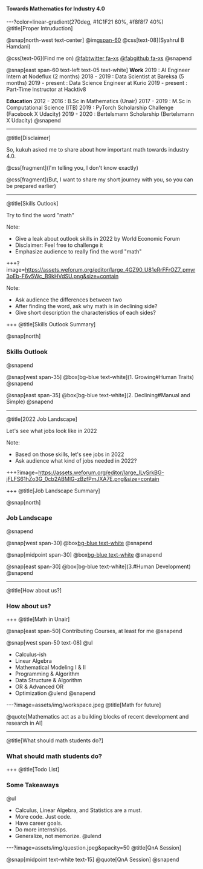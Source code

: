 #### Towards Mathematics for Industry 4.0

---?color=linear-gradient(270deg, #1C1F21 60%, #f8f8f7 40%)
@title[Proper Intruduction]

@snap[north-west text-center]
@img[span-60](assets/img/me.png)
@css[text-08](Syahrul B Hamdani)

@css[text-06](Find me on)
<a href="https://twitter.com/sbhamdani">@fab[twitter fa-xs](@size[0.7em](@sbhamdani))</a>
<a href="https://github.com/syahrulhamdani">@fab[github fa-xs](@size[0.7em](syahrulhamdani))</a>
@snapend

@snap[east span-60 text-left text-05 text-white]
**Work**
2019		: AI Engineer Intern at Nodeflux (2 months)
2018 - 2019	: Data Scientist at Bareksa (5 months)
2019 - present	: Data Science Engineer at Kurio
2019 - present	: Part-Time Instructor at Hacktiv8

**Education**
2012 - 2016	: B.Sc in Mathematics (Unair)
2017 - 2019	: M.Sc in Computational Science (ITB)
2019		: PyTorch Scholarship Challenge (Facebook X Udacity)
2019 - 2020	: Bertelsmann Scholarship (Bertelsmann X Udacity)
@snapend

---
@title[Disclaimer]

So, kukuh asked me to share about how important math towards industry 4.0.

@css[fragment](I'm telling you, I don't know exactly)

@css[fragment](But, I want to share my short journey with you, so you can be prepared earlier)

---
@title[Skills Outlook]

Try to find the word "math"

Note:

- Give a leak about outlook skills in 2022 by World Economic Forum
- Disclaimer: Feel free to challenge it
- Emphasize audience to really find the word "math"

+++?image=https://assets.weforum.org/editor/large_4GZ90_U81eRrFFrOZ7_pmyr3oEb-F6v5Wc_B9kHVdSU.png&size=contain

Note:

- Ask audience the differences between two
- After finding the word, ask why math is in declining side?
- Give short description the characteristics of each sides?

+++
@title[Skills Outlook Summary]

@snap[north]
### Skills Outlook
@snapend

@snap[west span-35]
@box[bg-blue text-white](1. Growing#Human Traits)
@snapend

@snap[east span-35]
@box[bg-blue text-white](2. Declining#Manual and Simple)
@snapend

---
@title[2022 Job Landscape]

Let's see what jobs look like in 2022

Note:

- Based on those skills, let's see jobs in 2022
- Ask audience what kind of jobs needed in 2022?

+++?image=https://assets.weforum.org/editor/large_ILvSrkBG-jFLFS61hZo3G_0cb2ABMlG-zBzfPmJXA7E.png&size=contain

+++
@title[Job Landscape Summary]

@snap[north]
### Job Landscape
@snapend

@snap[west span-30]
@box[bg-blue text-white](1.#Data)
@snapend

@snap[midpoint span-30]
@box[bg-blue text-white](2.#Technology)
@snapend

@snap[east span-30]
@box[bg-blue text-white](3.#Human Development)
@snapend

---
@title[How about us?]

### How about us?

+++
@title[Math in Unair]

@snap[east span-50]
Contributing Courses, at least for me
@snapend

@snap[west span-50 text-08]
@ul
- Calculus-ish
- Linear Algebra
- Mathematical Modeling I & II
- Programming & Algorithm
- Data Structure & Algorithm
- OR & Advanced OR
- Optimization
@ulend
@snapend

---?image=assets/img/workspace.jpeg
@title[Math for future]

@quote[Mathematics act as a building blocks of recent development and research in AI]

---
@title[What should math students do?]

### What should math students do?

+++
@title[Todo List]

### Some Takeaways

@ul
- Calculus, Linear Algebra, and Statistics are a must.
- More code. Just code.
- Have career goals.
- Do more internships.
- Generalize, not memorize.
@ulend

---?image=assets/img/question.jpeg&opacity=50
@title[QnA Session]

@snap[midpoint text-white text-15]
@quote[QnA Session]
@snapend
